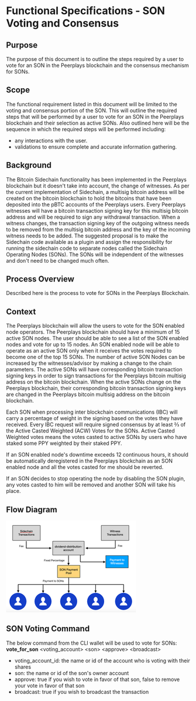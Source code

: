 # Functional Specifications - SON Voting and Consensus

## Purpose

The purpose of this document is to outline the steps required by a user to vote for an SON in the Peerplays blockchain and the consensus mechanism for SONs.

## Scope

The functional requirement listed in this document will be limited to the voting and consensus portion of the SON. This will outline the required steps that will be performed by a user to vote for an SON in the Peerplays blockchain and their selection as active SONs. Also outlined here will be the sequence in which the required steps will be performed including:

* any interactions with the user.
* validations to ensure complete and accurate information gathering.

## Background

The Bitcoin Sidechain functionality has been implemented in the Peerplays blockchain but it doesn't take into account, the change of witnesses. As per the current implementation of Sidechain, a multisig bitcoin address will be created on the bitcoin blockchain to hold the bitcoins that have been deposited into the pBTC accounts of the Peerplays users. Every Peerplays witnesses will have a bitcoin transaction signing key for this multisig bitcoin address and will be required to sign any withdrawal transaction. When a witness changes, the transaction signing key of the outgoing witness needs to be removed from the multisig bitcoin address and the key of the incoming witness needs to be added. The suggested proposal is to make the Sidechain code available as a plugin and assign the responsibility for running the sidechain code to separate nodes called the Sidechain Operating Nodes \(SONs\). The SONs will be independent of the witnesses and don't need to be changed much often.

## Process Overview

Described here is the process to vote for SONs in the Peerplays Blockchain.

## Context

The Peerplays blockchain will allow the users to vote for the SON enabled node operators. The Peerplays blockchain should have a minimum of 15 active SON nodes. The user should be able to see a list of the SON enabled nodes and vote for up to 15 nodes. An SON enabled node will be able to operate as an active SON only when it receives the votes required to become one of the top 15 SONs. The number of active SON Nodes can be increased by the witnesses/advisor by making a change to the chain parameters. The active SONs will have corresponding bitcoin transaction signing keys in order to sign transactions for the Peerplays bitcoin multisig address on the bitcoin blockchain. When the active SONs change on the Peerplays blockchain, their corresponding bitcoin transaction signing keys are changed in the Peerplays bitcoin multisig address on the bitcoin blockchain. 

Each SON when processing inter blockchain communications \(IBC\) will carry a percentage of weight in the signing based on the votes they have received. Every IBC request will require signed consensus by at least ⅔ of the Active Casted Weighted \(ACW\) Votes for the SONs. Active Casted Weighted votes means the votes casted to active SONs by users who have staked some PPY weighted by their staked PPY.

If an SON enabled node's downtime exceeds 12 continuous hours, it should be automatically deregistered in the Peerplays blockchain as an SON enabled node and all the votes casted for me should be reverted.

If an SON decides to stop operating the node by disabling the SON plugin, any votes casted to him will be removed and another SON will take his place.

## Flow Diagram

![C:\96806d953af85e50834c2cd79dbca041](../../.gitbook/assets/0%20%281%29.png)

## SON Voting Command

The below command from the CLI wallet will be used to vote for SONs:  
**vote\_for\_son** &lt;voting\_account&gt; &lt;son&gt; &lt;approve&gt; &lt;broadcast&gt;

* voting\_account\_id: the name or id of the account who is voting with their shares 
* son: the name or id of the son's owner account
* approve: true if you wish to vote in favor of that son, false to remove your vote in favor of that son
* broadcast:  true if you wish to broadcast the transaction

